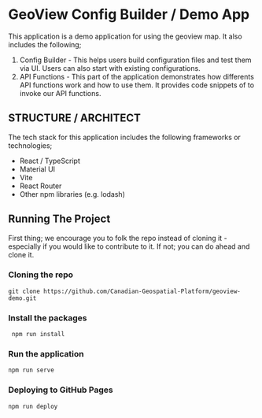 # GeoView Config Builder / Demo App

This application is a demo application for using the geoview map.
It also includes the following;
1. Config Builder - This helps users build configuration files and test them via UI. Users can also start with existing configurations.
2. API Functions - This part of the application demonstrates how differents API functions work and how to use them. It provides code snippets of to invoke our API functions.


## STRUCTURE / ARCHITECT
The tech stack for this application includes the following frameworks or technologies;
* React / TypeScript
* Material UI
* Vite
* React Router
* Other npm libraries (e.g. lodash)

## Running The Project

First thing; we encourage you to folk the repo instead of cloning it - especially if you would like to contribute to it.
If not; you can do ahead and clone it.

### Cloning the repo

```git clone https://github.com/Canadian-Geospatial-Platform/geoview-demo.git```

### Install the packages
``` npm run install```

### Run the application
```npm run serve```

### Deploying to GitHub Pages
```npm run deploy```
